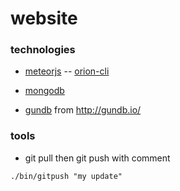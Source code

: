 # website
### technologies
- [meteorjs](https://www.meteor.com/)
-- [orion-cli](https://github.com/matteodem/orion-cli)

- [mongodb](http://www.mongodb.com/)
- [gundb](https://github.com/nethack-rd/gun) from http://gundb.io/

### tools
- git pull then git push with comment

```
./bin/gitpush "my update"
```
